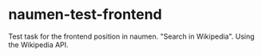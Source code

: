 # naumen-test-frontend
Test task for the frontend position in naumen. "Search in Wikipedia". Using the Wikipedia API.
